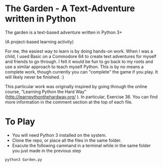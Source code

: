 # The Garden - A Text-Adventure written in Python

The garden is a text-based adventure written in Python 3+

(A project-based learning activity)

For me, the easiest way to learn is by doing hands-on work. When I was a child, I used Basic on a Commodore 64 to create text adventures for myself and friends to go through. I felt it would be fun to go back to my roots and use a similar approach to teach myself Python. This is by no means a complete work, though currently you can "complete" the game if you play. It will likely never be finished. :)

This particular work was originally inspired by going through the online course, “Learning Python the Hard Way” (http://learnpythonthehardway.org/ ). In particular, Exercise 36. You can find more information in the comment section at the top of each file.

# To Play

 - You will need Python 3 installed on the system.
 - Clone the repo, or place all the files in the same folder.  
 - Exacute the following cammand in a terminal while in the same folder you just made in the previous step

```
python3 Garden.py
```
